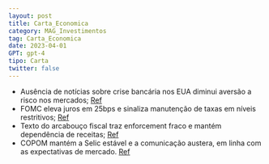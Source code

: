 ```yaml
---
layout: post
title: Carta_Economica
category: MAG_Investimentos
tag: Carta_Economica
date: 2023-04-01
GPT: gpt-4
tipo: Carta
twitter: false
---
```


- Ausência de notícias sobre crise bancária nos EUA diminui aversão a risco nos mercados;
<a href="#" onclick="search_on_pdf('inflados; o não cumprimento da meta de resultado primário  Ausência de notícias sobre a crise ')">Ref</a>
- FOMC eleva juros em 25bps e sinaliza manutenção de taxas em níveis restritivos;
<a href="#" onclick="search_on_pdf('inflados; o não cumprimento da meta de resultado primário  Ausência de notícias sobre a crise ')">Ref</a>
- Texto do arcabouço fiscal traz enforcement fraco e mantém dependência de receitas;
<a href="#" onclick="search_on_pdf(' Texto do arcabouço fiscal traz enforcement fraco e mantém dependência de receitas;  COPOM mant')">Ref</a>
- COPOM mantém a Selic estável e a comunicação austera, em linha com as expectativas de mercado.
<a href="#" onclick="search_on_pdf(' Texto do arcabouço fiscal traz enforcement fraco e mantém dependência de receitas;  COPOM mant')">Ref</a>
